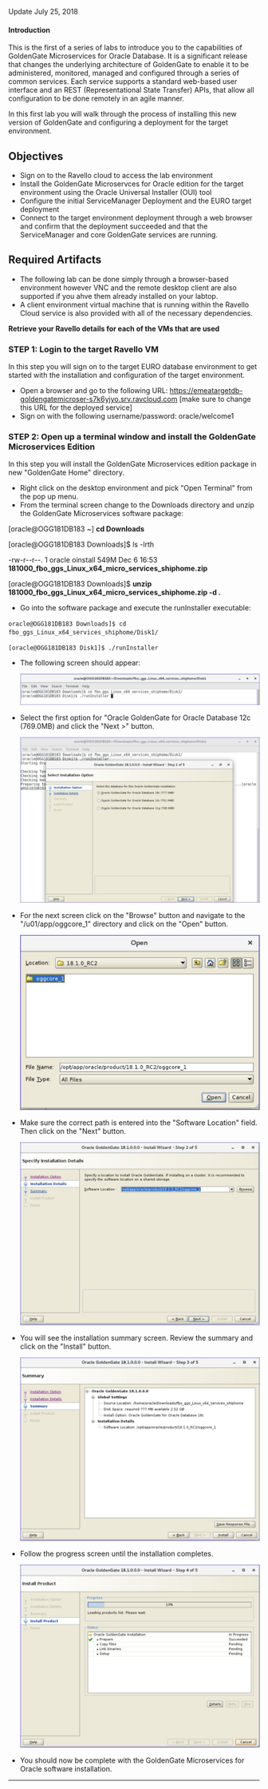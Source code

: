 Update July 25, 2018

#### Introduction

This is the first of a series of labs to introduce you to the capabilities of GoldenGate Microservices for Oracle Database.   It is a significant release that changes the underlying architecture of GoldenGate to enable it to be administered, monitored, managed and configured through a series of common services.   Each service supports a standard web-based user interface and an REST (Representational State Transfer) APIs, that allow all configuration to be done remotely in an agile manner. 

In this first lab you will walk through the process of installing this new version of GoldenGate and configuring a deployment for the target environment.

## Objectives

-   Sign on to the Ravello cloud  to access the lab environment
-	Install the GoldenGate Microservces for Oracle edition for the target environment using the Oracle Universal Installer (OUI) tool
-	Configure the initial ServiceManager Deployment and the EURO target deployment
-	Connect to the target environment deployment through a web browser and confirm that the deployment succeeded and that the ServiceManager and core GoldenGate services are running.


## Required Artifacts

-   The following lab can be done simply through a browser-based environment however VNC and the remote desktop client are also supported if you ahve them already installed on your labtop.
-   A client environment virtual machine that is running within the Ravello Cloud service is also provided with all of the necessary dependencies.


**Retrieve your Ravello details for each of the VMs that are used**

### **STEP 1**: Login to the target Ravello VM

In this step you will sign on to the target EURO database environment to get started with the installation and configuration of the target environment.

-   Open a browser and go to the following URL: https://emeatargetdb-goldengatemicroser-s7k6yjyo.srv.ravcloud.com [make sure to change this URL for the deployed service]
-   Sign on with the following username/password:
	oracle/welcome1
### **STEP 2**: Open up a terminal window and install the GoldenGate Microservices Edition

In this step you will install the GoldenGate Microservices edition package in new "GoldenGate Home" directory.

-	Right click on the desktop environment and pick "Open Terminal" from the pop up menu.
-   From the terminal screen change to the Downloads directory and unzip the GoldenGate Microservices software package:

[oracle@OGG181DB183 ~] **cd Downloads**

[oracle@OGG181DB183 Downloads]$ ls -lrth

-rw-r--r--. 1 oracle oinstall 549M Dec  6 16:53 **181000_fbo_ggs_Linux_x64_micro_services_shiphome.zip**

[oracle@OGG181DB183 Downloads]$  **unzip 181000_fbo_ggs_Linux_x64_micro_services_shiphome.zip -d .** 

   


-  Go into the software package and execute the runInstaller executable:

`oracle@OGG181DB183 Downloads]$ cd fbo_ggs_Linux_x64_services_shiphome/Disk1/`

`[oracle@OGG181DB183 Disk1]$ ./runInstaller `

- The following screen should appear:

	![](images/100/1.JPG)

- Select the first option for "Oracle GoldenGate for Oracle Database 12c (769.0MB) and click the "Next >" button.

	![](images/100/2.JPG)

- For the next screen click on the "Browse" button and navigate to the 
"/u01/app/oggcore_1" directory and click on the "Open" button.  
    
	![](images/100/7.JPG)

- Make sure the correct path is entered into the "Software Location" field.  Then click on the "Next" button.

    ![](images/100/3.JPG)

- You will see the installation summary screen.   Review the summary and click on the "Install" button.

    ![](images/100/4.JPG)

- Follow the progress screen until the installation completes.

   ![](images/100/5.JPG)

- You should now be complete with the GoldenGate Microservices for Oracle software installation.
----------------------------------------------------------------------------------------------------
